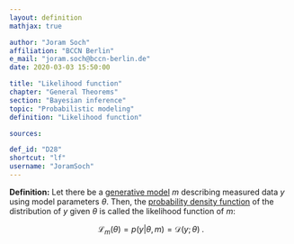```yaml
---
layout: definition
mathjax: true

author: "Joram Soch"
affiliation: "BCCN Berlin"
e_mail: "joram.soch@bccn-berlin.de"
date: 2020-03-03 15:50:00

title: "Likelihood function"
chapter: "General Theorems"
section: "Bayesian inference"
topic: "Probabilistic modeling"
definition: "Likelihood function"

sources:

def_id: "D28"
shortcut: "lf"
username: "JoramSoch"
---
```



**Definition:** Let there be a [generative model](/D/gm) $m$ describing measured data $y$ using model parameters $\theta$. Then, the [probability density function](/D/pdf) of the distribution of $y$ given $\theta$ is called the likelihood function of $m$:

$$ \label{eq:gm}
\mathcal{L}_m(\theta) = p(y|\theta,m) = \mathcal{D}(y; \theta) \; .
$$